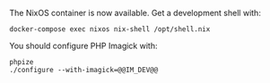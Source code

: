 The NixOS container is now available. Get a development shell with:

    docker-compose exec nixos nix-shell /opt/shell.nix

You should configure PHP Imagick with:

    phpize
    ./configure --with-imagick=@@IM_DEV@@
